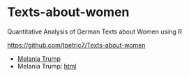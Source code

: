 # Texts-about-women
 Quantitative Analysis of German Texts about Women using R

https://github.com/tpetric7/Texts-about-women

- [Melania Trump](docs/Melania-Trump.md)
- Melania Trump: [html](docs/Melania-Trump.html)
